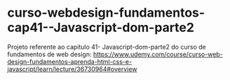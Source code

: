 # curso-webdesign-fundamentos-cap41--Javascript-dom-parte2
Projeto referente ao capítulo 41- Javascript-dom-parte2 do curso de fundamentos de web design: https://www.udemy.com/course/curso-web-design-fundamentos-aprenda-html-css-e-javascript/learn/lecture/36730964#overview
